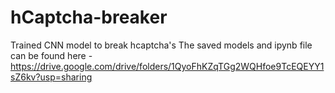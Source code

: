 # hCaptcha-breaker
Trained CNN model to break hcaptcha's
The saved models and ipynb file can be found here - https://drive.google.com/drive/folders/1QyoFhKZqTGg2WQHfoe9TcEQEYY1sZ6kv?usp=sharing
